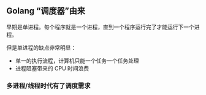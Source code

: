 ## Golang “调度器”由来
早期是单进程。每个程序就是一个进程，直到一个程序运行完了才能运行下一个进程。

但是单进程的缺点非常明显：
- 单一的执行流程，计算机只能一个任务一个任务处理
- 进程阻塞带来的 CPU 时间浪费

### 多进程/线程时代有了调度需求

